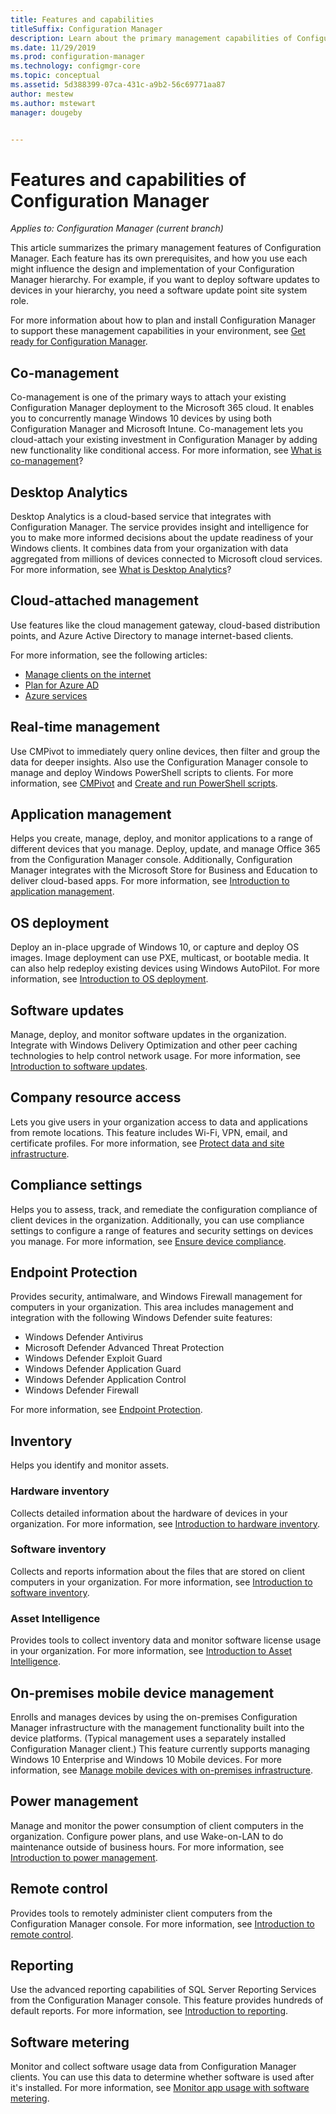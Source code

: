 ```yaml
---
title: Features and capabilities
titleSuffix: Configuration Manager
description: Learn about the primary management capabilities of Configuration Manager.
ms.date: 11/29/2019
ms.prod: configuration-manager
ms.technology: configmgr-core
ms.topic: conceptual
ms.assetid: 5d388399-07ca-431c-a9b2-56c69771aa87
author: mestew
ms.author: mstewart
manager: dougeby


---
```


# Features and capabilities of Configuration Manager

*Applies to: Configuration Manager (current branch)*

This article summarizes the primary management features of Configuration Manager. Each feature has its own prerequisites, and how you use each might influence the design and implementation of your Configuration Manager hierarchy. For example, if you want to deploy software updates to devices in your hierarchy, you need a software update point site system role.  

For more information about how to plan and install Configuration Manager to support these management capabilities in your environment, see [Get ready for Configuration Manager](../get-ready.md).  

## Co-management

Co-management is one of the primary ways to attach your existing Configuration Manager deployment to the Microsoft 365 cloud. It enables you to concurrently manage Windows 10 devices by using both Configuration Manager and Microsoft Intune. Co-management lets you cloud-attach your existing investment in Configuration Manager by adding new functionality like conditional access. For more information, see [What is co-management](../../../comanage/overview.md)?

## Desktop Analytics

Desktop Analytics is a cloud-based service that integrates with Configuration Manager. The service provides insight and intelligence for you to make more informed decisions about the update readiness of your Windows clients. It combines data from your organization with data aggregated from millions of devices connected to Microsoft cloud services. For more information, see [What is Desktop Analytics](../../../desktop-analytics/overview.md)?

## Cloud-attached management

Use features like the cloud management gateway, cloud-based distribution points, and Azure Active Directory to manage internet-based clients.

For more information, see the following articles:

- [Manage clients on the internet](../../clients/manage/manage-clients-internet.md)
- [Plan for Azure AD](../security/plan-for-security.md#bkmk_planazuread)
- [Azure services](../../servers/deploy/configure/azure-services-wizard.md)

## Real-time management

Use CMPivot to immediately query online devices, then filter and group the data for deeper insights. Also use the Configuration Manager console to manage and deploy Windows PowerShell scripts to clients. For more information, see [CMPivot](../../servers/manage/cmpivot.md) and [Create and run PowerShell scripts](../../../apps/deploy-use/create-deploy-scripts.md).

## Application management

Helps you create, manage, deploy, and monitor applications to a range of different devices that you manage. Deploy, update, and manage Office 365 from the Configuration Manager console. Additionally, Configuration Manager integrates with the Microsoft Store for Business and Education to deliver cloud-based apps. For more information, see [Introduction to application management](../../../apps/understand/introduction-to-application-management.md).

## OS deployment

Deploy an in-place upgrade of Windows 10, or capture and deploy OS images. Image deployment can use PXE, multicast, or bootable media. It can also help redeploy existing devices using Windows AutoPilot. For more information, see [Introduction to OS deployment](../../../osd/understand/introduction-to-operating-system-deployment.md).  

## Software updates

Manage, deploy, and monitor software updates in the organization. Integrate with Windows Delivery Optimization and other peer caching technologies to help control network usage. For more information, see [Introduction to software updates](../../../sum/understand/software-updates-introduction.md).  

## Company resource access

Lets you give users in your organization access to data and applications from remote locations. This feature includes Wi-Fi, VPN, email, and certificate profiles. For more information, see [Protect data and site infrastructure](../../../protect/understand/protect-data-and-site-infrastructure.md).

## Compliance settings

Helps you to assess, track, and remediate the configuration compliance of client devices in the organization. Additionally, you can use compliance settings to configure a range of features and security settings on devices you manage. For more information, see [Ensure device compliance](../../../compliance/understand/ensure-device-compliance.md).  

## Endpoint Protection

Provides security, antimalware, and Windows Firewall management for computers in your organization. This area includes management and integration with the following Windows Defender suite features:

- Windows Defender Antivirus
- Microsoft Defender Advanced Threat Protection
- Windows Defender Exploit Guard
- Windows Defender Application Guard
- Windows Defender Application Control
- Windows Defender Firewall

For more information, see [Endpoint Protection](../../../protect/deploy-use/endpoint-protection.md).  

## Inventory

Helps you identify and monitor assets.

### Hardware inventory

Collects detailed information about the hardware of devices in your organization. For more information, see [Introduction to hardware inventory](../../clients/manage/inventory/introduction-to-hardware-inventory.md).  

### Software inventory

Collects and reports information about the files that are stored on client computers in your organization. For more information, see [Introduction to software inventory](../../clients/manage/inventory/introduction-to-software-inventory.md).  

### Asset Intelligence

Provides tools to collect inventory data and monitor software license usage in your organization. For more information, see [Introduction to Asset Intelligence](../../clients/manage/asset-intelligence/introduction-to-asset-intelligence.md).  

## On-premises mobile device management

Enrolls and manages devices by using the on-premises Configuration Manager infrastructure with the management functionality built into the device platforms. (Typical management uses a separately installed Configuration Manager client.) This feature currently supports managing Windows 10 Enterprise and Windows 10 Mobile devices. For more information, see [Manage mobile devices with on-premises infrastructure](../../../mdm/understand/manage-mobile-devices-with-on-premises-infrastructure.md).  

## Power management

Manage and monitor the power consumption of client computers in the organization. Configure power plans, and use Wake-on-LAN to do maintenance outside of business hours. For more information, see [Introduction to power management](../../clients/manage/power/introduction-to-power-management.md).  

## Remote control

Provides tools to remotely administer client computers from the Configuration Manager console. For more information, see [Introduction to remote control](../../clients/manage/remote-control/introduction-to-remote-control.md).  

## Reporting

Use the advanced reporting capabilities of SQL Server Reporting Services from the Configuration Manager console. This feature provides hundreds of default reports. For more information, see [Introduction to reporting](../../servers/manage/introduction-to-reporting.md).  

## Software metering

Monitor and collect software usage data from Configuration Manager clients. You can use this data to determine whether software is used after it's installed. For more information, see [Monitor app usage with software metering](../../../apps/deploy-use/monitor-app-usage-with-software-metering.md).  
